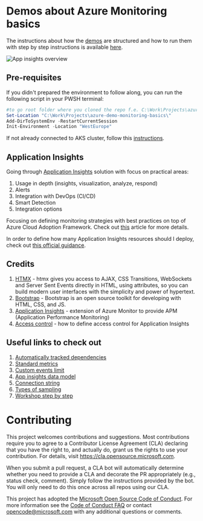 # Demos about Azure Monitoring basics

The instructions about how the [demos](https://github.com/vrhovnik/azure-demo-monitoring-basics#demos) are structured
and how to run them with step by step instructions is
available [here](https://github.com/vrhovnik/azure-demo-monitoring-basics/blob/main/README.md).

![App insights overview](https://learn.microsoft.com/en-us/azure/azure-monitor/app/media/overview-dashboard/0001-dashboard.png#lightbox)

## Pre-requisites

If you didn't prepared the environment to follow along, you can run the following script in your PWSH terminal:

```powershell
#to go root folder where you cloned the repo f.e. C:\Work\Projects\azure-demo-monitoring-basics
Set-Location "C:\Work\Projects\azure-demo-monitoring-basics\"
Add-DirToSystemEnv -RestartCurrentSession
Init-Environment -Location "WestEurope"

```

If not already connected to AKS cluster, follow
this [instructions](https://learn.microsoft.com/en-us/azure/aks/learn/quick-kubernetes-deploy-bicep?tabs=azure-powershell%2CCLI#connect-to-the-cluster).

## Application Insights

Going through [Application Insights](https://learn.microsoft.com/en-us/azure/azure-monitor/app/app-insights-overview?tabs=net)
solution with focus on practical areas:

1. Usage in depth (insights, visualization, analyze, respond)
2. Alerts
3. Integration with DevOps (CI/CD)
4. Smart Detection
5. Integration options

Focusing on defining monitoring strategies with best practices on top of Azure Cloud Adoption Framework. Check
out [this](https://docs.microsoft.com/en-us/azure/cloud-adoption-framework/ready/azure-best-practices/monitoring-and-management)
article for more details.

In order to define how many Application Insights resources should I deploy, check
out [this official guidance](https://learn.microsoft.com/en-us/azure/azure-monitor/app/separate-resources).

## Credits

1. [HTMX](https://htmx.org) - htmx gives you access to AJAX, CSS Transitions, WebSockets and Server Sent Events directly
   in HTML, using attributes, so you can build modern user interfaces with the simplicity and power of hypertext.
2. [Bootstrap](https://getbootstrap.com) - Bootstrap is an open source toolkit for developing with HTML, CSS, and JS.
3. [Application Insights](https://learn.microsoft.com/en-us/azure/azure-monitor/app/app-insights-overview?tabs=net) -
   extension of Azure Monitor to provide APM (Application Performance Monitoring)
4. [Access control](https://learn.microsoft.com/en-us/azure/azure-monitor/app/resources-roles-access-control#select-a-role) - how to define access control for Application Insights 

## Useful links to check out

1. [Automatically tracked dependencies](https://learn.microsoft.com/en-us/azure/azure-monitor/app/asp-net-dependencies#automatically-tracked-dependencies)
2. [Standard metrics](https://learn.microsoft.com/en-us/azure/azure-monitor/app/standard-metrics)
3. [Custom events limit](https://learn.microsoft.com/en-us/azure/azure-monitor/app/api-custom-events-metrics#limits)
4. [App insights data model](https://learn.microsoft.com/en-us/azure/azure-monitor/app/data-model-complete)
5. [Connection string](https://learn.microsoft.com/en-us/azure/azure-monitor/app/sdk-connection-string?tabs=dotnet5)
6. [Types of sampling](https://learn.microsoft.com/en-us/azure/azure-monitor/app/sampling?tabs=net-core-new#types-of-sampling)
7. [Workshop step by step](https://azuredevopslabs.com/labs/azuredevops/appinsights/)


# Contributing

This project welcomes contributions and suggestions. Most contributions require you to agree to a
Contributor License Agreement (CLA) declaring that you have the right to, and actually do, grant us
the rights to use your contribution. For details, visit https://cla.opensource.microsoft.com.

When you submit a pull request, a CLA bot will automatically determine whether you need to provide
a CLA and decorate the PR appropriately (e.g., status check, comment). Simply follow the instructions
provided by the bot. You will only need to do this once across all repos using our CLA.

This project has adopted the [Microsoft Open Source Code of Conduct](https://opensource.microsoft.com/codeofconduct/).
For more information see the [Code of Conduct FAQ](https://opensource.microsoft.com/codeofconduct/faq/) or
contact [opencode@microsoft.com](mailto:opencode@microsoft.com) with any additional questions or comments.
